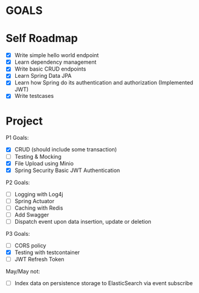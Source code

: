 # GOALS

# Self Roadmap
- [x] Write simple hello world endpoint
- [x] Learn dependency management
- [x] Write basic CRUD endpoints
- [x] Learn Spring Data JPA
- [x] Learn how Spring do its authentication and authorization (Implemented JWT)
- [x] Write testcases

# Project
P1 Goals:
- [x] CRUD (should include some transaction)
- [ ] Testing & Mocking
- [x] File Upload using Minio
- [x] Spring Security Basic JWT Authentication

P2 Goals:
- [ ] Logging with Log4j
- [ ] Spring Actuator
- [ ] Caching with Redis
- [ ] Add Swagger
- [ ] Dispatch event upon data insertion, update or deletion

P3 Goals:
- [ ] CORS policy
- [x] Testing with testcontainer
- [ ] JWT Refresh Token

May/May not:
- [ ] Index data on persistence storage to ElasticSearch via event subscribe

